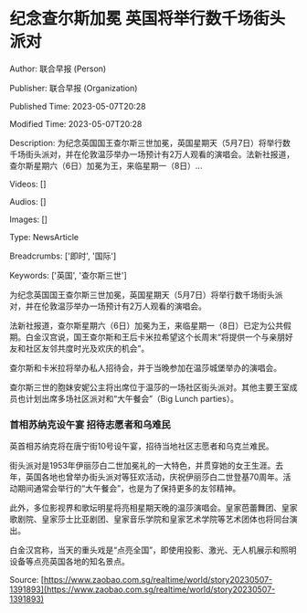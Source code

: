 # 纪念查尔斯加冕 英国将举行数千场街头派对

Author: 联合早报 (Person)

Publisher: 联合早报 (Organization)

Published Time: 2023-05-07T20:28

Modified Time: 2023-05-07T20:28

Description: 为纪念英国国王查尔斯三世加冕，英国星期天（5月7日）将举行数千场街头派对，并在伦敦温莎举办一场预计有2万人观看的演唱会。法新社报道，查尔斯星期六（6日）加冕为王，来临星期一（8日）...

Videos: []

Audios: []

Images: []

Type: NewsArticle

Breadcrumbs: ['即时', '国际']

Keywords: ['英国', '查尔斯三世']

<!--METADATA-->

为纪念英国国王查尔斯三世加冕，英国星期天（5月7日）将举行数千场街头派对，并在伦敦温莎举办一场预计有2万人观看的演唱会。

法新社报道，查尔斯星期六（6日）加冕为王，来临星期一（8日）已定为公共假期。白金汉宫说，国王查尔斯和王后卡米拉希望这个长周末“将提供一个与亲朋好友和社区友邻共度时光及欢庆的机会”。

查尔斯和卡米拉将举办私人招待会，并于当晚参加在温莎城堡举办的演唱会。

查尔斯三世的胞妹安妮公主将出席位于温莎的一场社区街头派对。其他主要王室成员也计划出席多场社区派对和“大午餐会”（Big Lunch parties）。

###  首相苏纳克设午宴 招待志愿者和乌难民

英首相苏纳克将在唐宁街10号设午宴，招待当地社区志愿者和乌克兰难民。

街头派对是1953年伊丽莎白二世加冕礼的一大特色，并贯穿她的女王生涯。去年，英国各地也曾举办街头派对等狂欢活动，庆祝伊丽莎白二世登基70周年。活动期间通常会举行的“大午餐会”，也是为了保持更多的友邻精神。

此外，多位影视界和歌坛明星将亮相星期天晚的温莎演唱会。皇家芭蕾舞团、皇家歌剧院、皇家莎士比亚剧团、皇家音乐学院和皇家艺术学院等艺术团体也将同台演出。

白金汉宫称，当天的重头戏是“点亮全国”，即使用投影、激光、无人机展示和照明设备等点亮英国各地的知名景点。

Source: [https://www.zaobao.com.sg/realtime/world/story20230507-1391893](https://www.zaobao.com.sg/realtime/world/story20230507-1391893)